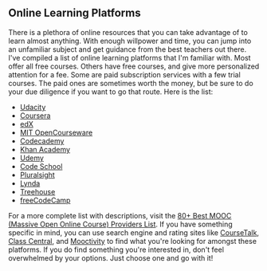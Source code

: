 ## Online Learning Platforms
There is a plethora of online resources that you can take advantage of to learn almost anything. With enough willpower and time, you can jump into an unfamiliar subject and get guidance from the best teachers out there. I've compiled a list of online learning platforms that I'm familiar with. Most offer all free courses. Others have free courses, and give more personalized attention for a fee. Some are paid subscription services with a few trial courses. The paid ones are sometimes worth the money, but be sure to do your due diligence if you want to go that route. Here is the list:

* [Udacity]
* [Coursera]
* [edX]
* [MIT OpenCourseware]
* [Codecademy]
* [Khan Academy]
* [Udemy]
* [Code School]
* [Pluralsight]
* [Lynda]
* [Treehouse]
* [freeCodeCamp]

For a more complete list with descriptions, visit the [80+ Best MOOC (Massive Open Online Course) Providers List]. If you have something specific in mind, you can use search engine and rating sites like [CourseTalk], [Class Central], and [Mooctivity] to find what you're looking for amongst these platforms. If you do find something you're interested in, don't feel overwhelmed by your options. Just choose one and go with it!

[Udacity]: <https://www.udacity.com>
[Coursera]: <https://www.coursera.org>
[Udemy]: <https://www.udemy.com>
[edX]: <https://www.edx.org>
[MIT OpenCourseware]: <http://ocw.mit.edu>
[Pluralsight]: <https://www.pluralsight.com>
[Lynda]: <http://www.lynda.com>
[Treehouse]: <https://www.teamtreehouse.com>
[Codecademy]: <https://www.codecademy.com>
[Code School]: <https://www.codeschool.com>
[Khan Academy]: <https://khanacademy.org>
[freeCodeCamp]: <http://www.freecodecamp.com/>

[80+ Best MOOC (Massive Open Online Course) Providers List]: <http://www.knowledgelover.com/best-mooc-massive-open-online-course-providers-list>
[Class Central]: <https://www.class-central.com>
[Mooctivity]: <https://www.mooctivity.com>
[CourseTalk]: <https://www.coursetalk.com>
